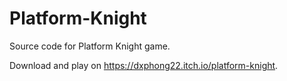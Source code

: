 # Platform-Knight

Source code for Platform Knight game.

Download and play on https://dxphong22.itch.io/platform-knight.
